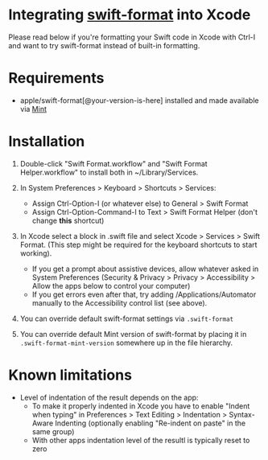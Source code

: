 # Integrating [swift-format](https://github.com/apple/swift-format) into Xcode

Please read below if you're formatting your Swift code in Xcode with Ctrl-I and want to try swift-format instead of built-in formatting.


# Requirements

* apple/swift-format[@your-version-is-here] installed and made available via [Mint](https://github.com/yonaskolb/Mint)


# Installation

1. Double-click "Swift Format.workflow" and "Swift Format Helper.workflow" to install both in ~/Library/Services.

2. In System Preferences > Keyboard > Shortcuts > Services:
	* Assign Ctrl-Option-I (or whatever else) to General > Swift Format 
	* Assign Ctrl-Option-Command-I to Text > Swift Format Helper (don't change **this** shortcut)

3. In Xcode select a block in .swift file and select Xcode > Services > Swift Format. (This step might be required for the keyboard shortcuts to start working).

    * If you get a prompt about assistive devices, allow whatever asked in System Preferences (Security & Privacy > Privacy > Accessibility > Allow the apps below to control your computer)
    * If you get errors even after that, try adding /Applications/Automator manually to the Accessibility control list (see above).

4. You can override default swift-format settings via `.swift-format`

5. You can override default Mint version of swift-format by placing it in `.swift-format-mint-version` somewhere up in the file hierarchy.

# Known limitations

* Level of indentation of the result depends on the app:
	- To make it properly indented in Xcode you have to enable "Indent when typing" in Preferences > Text Editing > Indentation > Syntax-Aware Indenting (optionally enabling "Re-indent on paste" in the same group)
	- With other apps indentation level of the resultl is typically reset to zero
